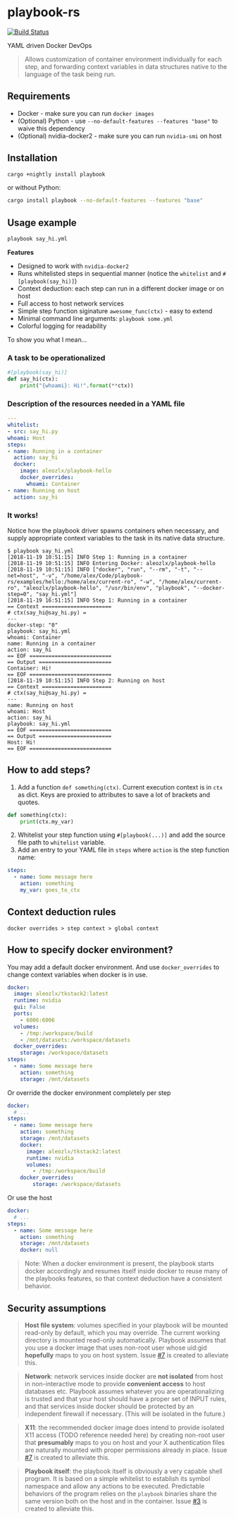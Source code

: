 # playbook-rs

[![Build Status](https://travis-ci.org/aleozlx/playbook-rs.svg?branch=master)](https://travis-ci.org/aleozlx/playbook-rs)

YAML driven Docker DevOps

> Allows customization of container environment individually for each step, and forwarding context variables in data structures native to the language of the task being run.

## Requirements

* Docker - make sure you can run `docker images`
* (Optional) Python - use `--no-default-features --features "base"` to waive this dependency
* (Optional) nvidia-docker2 - make sure you can run `nvidia-smi` on host

## Installation

```sh
cargo +nightly install playbook
```

or without Python:

```sh
cargo install playbook --no-default-features --features "base"
```

## Usage example

```sh
playbook say_hi.yml
```

**Features**

* Designed to work with `nvidia-docker2`
* Runs whitelisted steps in sequential manner (notice the `whitelist` and `#[playbook(say_hi)]`)
* Context deduction: each step can run in a different docker image or on host
* Full access to host network services
* Simple step function siginature `awesome_func(ctx)` - easy to extend
* Minimal command line arguments: `playbook some.yml`
* Colorful logging for readability

To show you what I mean...

### A task to be operationalized

```python
#[playbook(say_hi)]
def say_hi(ctx):
    print("{whoami}: Hi!".format(**ctx))
```

### Description of the resources needed in a YAML file
```yml
---
whitelist:
- src: say_hi.py
whoami: Host
steps:
- name: Running in a container
  action: say_hi
  docker:
    image: aleozlx/playbook-hello
    docker_overrides:
      whoami: Container
- name: Running on host
  action: say_hi

```

### It works!
Notice how the playbook driver spawns containers when necessary, and supply appropriate context variables to the task in its native data structure.
```
$ playbook say_hi.yml
[2018-11-19 10:51:15] INFO Step 1: Running in a container
[2018-11-19 10:51:15] INFO Entering Docker: aleozlx/playbook-hello
[2018-11-19 10:51:15] INFO ["docker", "run", "--rm", "-t", "--net=host", "-v", "/home/alex/Code/playbook-rs/examples/hello:/home/alex/current-ro", "-w", "/home/alex/current-ro", "aleozlx/playbook-hello", "/usr/bin/env", "playbook", "--docker-step=0", "say_hi.yml"]
[2018-11-19 16:51:15] INFO Step 1: Running in a container
== Context ======================
# ctx(say_hi@say_hi.py) =
---
docker-step: "0"
playbook: say_hi.yml
whoami: Container
name: Running in a container
action: say_hi
== EOF ==========================
== Output =======================
Container: Hi!
== EOF ==========================
[2018-11-19 10:51:15] INFO Step 2: Running on host
== Context ======================
# ctx(say_hi@say_hi.py) =
---
name: Running on host
whoami: Host
action: say_hi
playbook: say_hi.yml
== EOF ==========================
== Output =======================
Host: Hi!
== EOF ==========================
```

## How to add steps?

1. Add a function `def something(ctx)`. Current execution context is in `ctx` as dict. Keys are proxied to attributes to save a lot of brackets and quotes.

```python
def something(ctx):
    print(ctx.my_var)
```

2. Whitelist your step function using `#[playbook(...)]` and add the source file path to `whitelist` variable.
3. Add an entry to your YAML file in `steps` where `action` is the step function name:

```yml
steps:
  - name: Some message here
    action: something
    my_var: goes_to_ctx
```

## Context deduction rules

```
docker overrides > step context > global context
```

## How to specify docker environment?

You may add a default docker environment.
And use `docker_overrides` to change context variables when docker is in use.
```yml
docker:
  image: aleozlx/tkstack2:latest
  runtime: nvidia
  gui: False
  ports:
    - 6006:6006
  volumes:
    - /tmp:/workspace/build
    - /mnt/datasets:/workspace/datasets
  docker_overrides:
    storage: /workspace/datasets
steps:
  - name: Some message here
    action: something
    storage: /mnt/datasets
```

Or override the docker environment completely per step
```yml
docker:
  # ...
steps:
  - name: Some message here
    action: something
    storage: /mnt/datasets
    docker:
      image: aleozlx/tkstack2:latest
      runtime: nvidia
      volumes:
        - /tmp:/workspace/build
    docker_overrides:
        storage: /workspace/datasets
```

Or use the host
```yml
docker:
  # ...
steps:
  - name: Some message here
    action: something
    storage: /mnt/datasets
    docker: null
```

> Note: When a docker environment is present, the playbook starts docker accordingly and resumes itself inside docker to reuse many of the playbooks features,
> so that context deduction have a consistent behavior.

## Security assumptions

> **Host file system**: volumes specified in your playbook will be mounted read-only by default, which you may override. The current working directory is mounted read-only automatically. Playbook assumes that you use a docker image that uses non-root user whose uid:gid **hopefully** maps to you on host system. Issue [#7](https://github.com/aleozlx/playbook-rs/issues/7) is created to alleviate this.

> **Network**: network services inside docker are **not isolated** from host in non-interactive mode to provide **convenient access** to host databases etc. Playbook assumes whatever you are operationalizing is trusted and that your host should have a proper set of INPUT rules, and that services inside docker should be protected by an independent firewall if necessary. (This will be isolated in the future.)

> **X11**: the recommended docker image does intend to provide isolated X11 access (TODO reference needed here) by creating non-root user that **presumably** maps to you on host and your X authentication files are naturally mounted with proper permissions already in place. Issue [#7](https://github.com/aleozlx/playbook-rs/issues/7) is created to alleviate this.

> **Playbook itself**: the playbook itself is obviously a very capable shell program. It is based on a simple whitelist to establish its symbol namespace and allow any actions to be executed. Predictable behaviors of the program relies on the `playbook` binaries share the same version both on the host and in the container. Issue [#3](https://github.com/aleozlx/playbook-rs/issues/3) is created to alleviate this.



